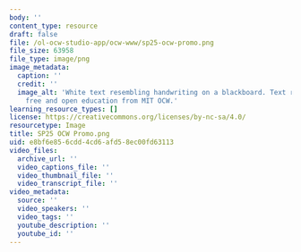 ```yaml
---
body: ''
content_type: resource
draft: false
file: /ol-ocw-studio-app/ocw-www/sp25-ocw-promo.png
file_size: 63958
file_type: image/png
image_metadata:
  caption: ''
  credit: ''
  image_alt: 'White text resembling handwriting on a blackboard. Text reads: Support
    free and open education from MIT OCW.'
learning_resource_types: []
license: https://creativecommons.org/licenses/by-nc-sa/4.0/
resourcetype: Image
title: SP25 OCW Promo.png
uid: e8bf6e85-6cdd-4cd6-afd5-8ec00fd63113
video_files:
  archive_url: ''
  video_captions_file: ''
  video_thumbnail_file: ''
  video_transcript_file: ''
video_metadata:
  source: ''
  video_speakers: ''
  video_tags: ''
  youtube_description: ''
  youtube_id: ''
---
```

